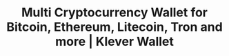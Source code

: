 ---
# page title
title_page: "أصول"
# meta title
title: "Multi Cryptocurrency Wallet for Bitcoin, Ethereum, Litecoin, Tron and more | Klever Wallet "
# meta description
description : "محفظة عملات رقمية ذكية وآمنة تدعم بيتكوين (BTC), ترون, إيثيريوم, بينانس, لايتكوين, تيثر, وغيرها من العملات. ولا يزال هناك متسع كبير للإضافات."
---
